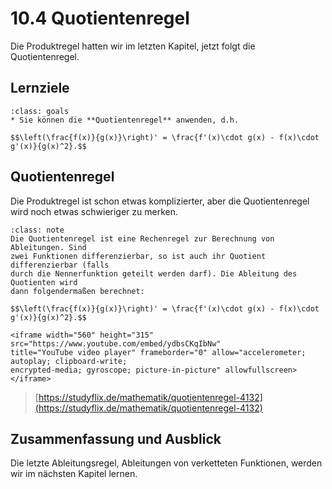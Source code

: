 # 10.4 Quotientenregel

Die Produktregel hatten wir im letzten Kapitel, jetzt folgt die Quotientenregel.

## Lernziele

```{admonition} Lernziele
:class: goals
* Sie können die **Quotientenregel** anwenden, d.h. 

$$\left(\frac{f(x)}{g(x)}\right)' = \frac{f'(x)\cdot g(x) - f(x)\cdot g'(x)}{g(x)^2}.$$
```

## Quotientenregel

Die Produktregel ist schon etwas komplizierter, aber die Quotientenregel wird
noch etwas schwieriger zu merken.

```{admonition} Was ist ... die Quotientenregel?
:class: note
Die Quotientenregel ist eine Rechenregel zur Berechnung von Ableitungen. Sind
zwei Funktionen differenzierbar, so ist auch ihr Quotient differenzierbar (falls
durch die Nennerfunktion geteilt werden darf). Die Ableitung des Quotienten wird
dann folgendermaßen berechnet:

$$\left(\frac{f(x)}{g(x)}\right)' = \frac{f'(x)\cdot g(x) - f(x)\cdot g'(x)}{g(x)^2}.$$
```

```{dropdown} Video zu "Quotientenregel" von Mathematische Methoden
<iframe width="560" height="315" src="https://www.youtube.com/embed/ydbsCKqIbNw"
title="YouTube video player" frameborder="0" allow="accelerometer; autoplay; clipboard-write;
encrypted-media; gyroscope; picture-in-picture" allowfullscreen></iframe>
```

> [https://studyflix.de/mathematik/quotientenregel-4132](https://studyflix.de/mathematik/quotientenregel-4132)

## Zusammenfassung und Ausblick

Die letzte Ableitungsregel, Ableitungen von verketteten Funktionen, werden wir
im nächsten Kapitel lernen.
